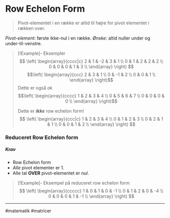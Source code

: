 # Row Echelon Form
> Pivot-elementet i en række er altid til højre for pivot elementet i rækken over.

*Pivot-element*: første ikke-nul i en række.
*Ønske*: altid nuller under og under-til-venstre.


>[!Example]- Eksempler
>$$
>\left(
>\begin{array}{cccc|c}
> 2 & 1 & -2 & 3 & 1 \\
> 0 & 1 & 2 & 2 & 2 \\
> 0 & 0 & 0 & 1 & 3 \\
>\end{array}
>\right)
>$$
>$$\left(
>\begin{array}{ccc}
> 2 & 3 & 1 \\
> 0 & -1 & 2 \\
> 0 & 0 & 1 \\
>\end{array}
>\right)$$
>Dette er også ok
>$$\left(
>\begin{array}{cccc}
> 1 & 2 & 3 & 4 \\
> 0 & 5 & 6 & 7 \\
> 0 & 0 & 0 & 0 \\
>\end{array}
>\right)$$
>
>Dette er ***ikke*** row echelon form!
>$$
>\left(
>\begin{array}{ccc|c}
> 1 & 2 & 3 & 4 \\
> 0 & 1 & 2 & 3 \\
> 0 & 2 & 1 & 1 \\
> 0 & 0 & 1 & 2 \\
>\end{array}
>\right)
>$$

### Reduceret Row Echelon form
##### Krav
- Row Echelon form
- *Alle* pivot elementer er $1$.
- Alle tal **OVER** pivot-elementet er *nul*.

>[!Example]- Eksempel på reduceret row echelon form
>$$
>\left(
>\begin{array}{ccccc}
> 1 & 0 & 1 & 0 & -1 \\
> 0 & 1 & 2 & 0 & -4 \\
> 0 & 0 & 0 & 1 & -1 \\
>\end{array}
>\right)
>$$

---
#matematik #matricer